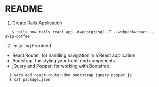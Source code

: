 # README


1.  Create Rails Application
```
   $ rails new rails_react_app -d=postgresql -T --webpack=react --skip-coffee
```
2.  Installing Frontend  
  * React Router, for handling navigation in a React application.
  * Bootstrap, for styling your front-end components.
  * jQuery and Popper, for working with Bootstrap.
 ```   
   $ yarn add react-router-dom bootstrap jquery popper.js
   $ cat package.json
```
